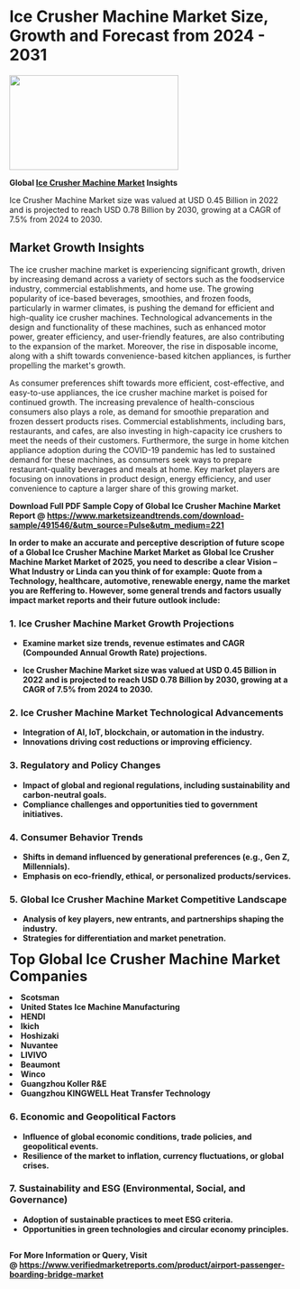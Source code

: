 <H1>Ice Crusher Machine Market Size, Growth and Forecast from 2024 - 2031</H1><img class="aligncenter size-medium wp-image-584254" src="https://thirdeyenews.in/wp-content/uploads/2024/09/Global-Market-Research-300x168.jpeg" alt="" width="300" height="168" /><p><strong>Global&nbsp;<a href="https://www.marketsizeandtrends.com/download-sample/491546/&amp;utm_source=Pulse&amp;utm_medium=221">Ice Crusher Machine Market</a> Insights</strong></p><p>Ice Crusher Machine Market size was valued at USD 0.45 Billion in 2022 and is projected to reach USD 0.78 Billion by 2030, growing at a CAGR of 7.5% from 2024 to 2030.</p><p><h2>Market Growth Insights</h2> <p>The ice crusher machine market is experiencing significant growth, driven by increasing demand across a variety of sectors such as the foodservice industry, commercial establishments, and home use. The growing popularity of ice-based beverages, smoothies, and frozen foods, particularly in warmer climates, is pushing the demand for efficient and high-quality ice crusher machines. Technological advancements in the design and functionality of these machines, such as enhanced motor power, greater efficiency, and user-friendly features, are also contributing to the expansion of the market. Moreover, the rise in disposable income, along with a shift towards convenience-based kitchen appliances, is further propelling the market's growth.</p> <p><strong></strong></p> <p>As consumer preferences shift towards more efficient, cost-effective, and easy-to-use appliances, the ice crusher machine market is poised for continued growth. The increasing prevalence of health-conscious consumers also plays a role, as demand for smoothie preparation and frozen dessert products rises. Commercial establishments, including bars, restaurants, and cafes, are also investing in high-capacity ice crushers to meet the needs of their customers. Furthermore, the surge in home kitchen appliance adoption during the COVID-19 pandemic has led to sustained demand for these machines, as consumers seek ways to prepare restaurant-quality beverages and meals at home. Key market players are focusing on innovations in product design, energy efficiency, and user convenience to capture a larger share of this growing market.</p> <p><strong></p><p><span class=""><strong>Download Full PDF Sample Copy of Global Ice Crusher Machine Market Report</strong> @ <a href="https://www.marketsizeandtrends.com/download-sample/491546/&amp;utm_source=Pulse&amp;utm_medium=221" target="_blank">https://www.marketsizeandtrends.com/download-sample/491546/&amp;utm_source=Pulse&amp;utm_medium=221</a></span></p><p>In order to make an accurate and perceptive description of future scope of a Global&nbsp;Ice Crusher Machine Market Market as Global&nbsp;Ice Crusher Machine Market Market of 2025, you need to describe a clear Vision &ndash; What Industry or Linda can you think of for example: Quote from a Technology, healthcare, automotive, renewable energy, name the market you are Reffering to. However, some general trends and factors usually impact market reports and their future outlook include:</p><h3>1.&nbsp;<strong>Ice Crusher Machine Market Growth Projections</strong></h3><ul><li>Examine market size trends, revenue estimates and CAGR (Compounded Annual Growth Rate) projections.</li><li><p>Ice Crusher Machine Market size was valued at USD 0.45 Billion in 2022 and is projected to reach USD 0.78 Billion by 2030, growing at a CAGR of 7.5% from 2024 to 2030.</p></li></ul><h3>2.&nbsp;<strong>Ice Crusher Machine Market Technological Advancements</strong></h3><ul><li>Integration of AI, IoT, blockchain, or automation in the industry.</li><li>Innovations driving cost reductions or improving efficiency.</li></ul><h3>3.&nbsp;<strong>Regulatory and Policy Changes</strong></h3><ul><li>Impact of global and regional regulations, including sustainability and carbon-neutral goals.</li><li>Compliance challenges and opportunities tied to government initiatives.</li></ul><h3>4.&nbsp;<strong>Consumer Behavior Trends</strong></h3><ul><li>Shifts in demand influenced by generational preferences (e.g., Gen Z, Millennials).</li><li>Emphasis on eco-friendly, ethical, or personalized products/services.</li></ul><h3>5.&nbsp;<strong>Global Ice Crusher Machine Market Competitive Landscape</strong></h3><ul><li>Analysis of key players, new entrants, and partnerships shaping the industry.</li><li>Strategies for differentiation and market penetration.</li></ul><p data-pm-slice="1 1 []"><span style="color: inherit; font-family: inherit; font-size: 25px;">Top Global Ice Crusher Machine Market Companies</span></p><div class="" data-test-id=""><p><li>Scotsman</li><li> United States Ice Machine Manufacturing</li><li> HENDI</li><li> Ikich</li><li> Hoshizaki</li><li> Nuvantee</li><li> LIVIVO</li><li> Beaumont</li><li> Winco</li><li> Guangzhou Koller R&E</li><li> Guangzhou KINGWELL Heat Transfer Technology</li></p></div><h3>6.&nbsp;<strong>Economic and Geopolitical Factors</strong></h3><ul><li>Influence of global economic conditions, trade policies, and geopolitical events.</li><li>Resilience of the market to inflation, currency fluctuations, or global crises.</li></ul><h3>7.&nbsp;<strong>Sustainability and ESG (Environmental, Social, and Governance)</strong></h3><ul><li>Adoption of sustainable practices to meet ESG criteria.</li><li>Opportunities in green technologies and circular economy principles.</li></ul><h2><strong style="font-size: 14px;">For More Information or Query, Visit @&nbsp;</strong><a style="background-color: #ffffff; font-size: 14px;" href="https://www.marketsizeandtrends.com/report/ice-crusher-machine-market/" target="_blank">https://www.verifiedmarketreports.com/product/airport-passenger-boarding-bridge-market</a></h2>
